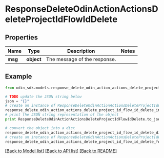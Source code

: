 # ResponseDeleteOdinActionActionsDeleteProjectIdFlowIdDelete


## Properties

Name | Type | Description | Notes
------------ | ------------- | ------------- | -------------
**msg** | **object** | The message of the response. | 

## Example

```python
from odin_sdk.models.response_delete_odin_action_actions_delete_project_id_flow_id_delete import ResponseDeleteOdinActionActionsDeleteProjectIdFlowIdDelete

# TODO update the JSON string below
json = "{}"
# create an instance of ResponseDeleteOdinActionActionsDeleteProjectIdFlowIdDelete from a JSON string
response_delete_odin_action_actions_delete_project_id_flow_id_delete_instance = ResponseDeleteOdinActionActionsDeleteProjectIdFlowIdDelete.from_json(json)
# print the JSON string representation of the object
print ResponseDeleteOdinActionActionsDeleteProjectIdFlowIdDelete.to_json()

# convert the object into a dict
response_delete_odin_action_actions_delete_project_id_flow_id_delete_dict = response_delete_odin_action_actions_delete_project_id_flow_id_delete_instance.to_dict()
# create an instance of ResponseDeleteOdinActionActionsDeleteProjectIdFlowIdDelete from a dict
response_delete_odin_action_actions_delete_project_id_flow_id_delete_form_dict = response_delete_odin_action_actions_delete_project_id_flow_id_delete.from_dict(response_delete_odin_action_actions_delete_project_id_flow_id_delete_dict)
```
[[Back to Model list]](../README.md#documentation-for-models) [[Back to API list]](../README.md#documentation-for-api-endpoints) [[Back to README]](../README.md)


